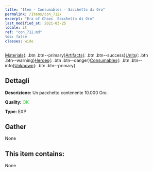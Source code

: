 ```yaml
---
title: "Item - Consumables - Sacchetto di Oro"
permalink: /Items/con_712/
excerpt: "Era of Chaos  Sacchetto di Oro"
last_modified_at: 2021-03-25
locale: it
ref: "con_712.md"
toc: false
classes: wide
---
```

 [Materials](/it/Items/){: .btn .btn--primary}[Artifacts](/it/Items/Artifacts/){: .btn .btn--success}[Units](/it/Items/Units/){: .btn .btn--warning}[Heroes](/it/Items/Heroes/){: .btn .btn--danger}[Consumables](/it/Items/Consumables/){: .btn .btn--info}[Unknown](/it/Items/Unknown/){: .btn .btn--primary}

## Dettagli
 **Descrizione:** Un pacchetto contenente 10.000 Oro.

 **Quality:** <span style="color: #32CD32">OK</span>

 **Type:** EXP

## Gather

  None

## This item contains:

  None

